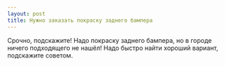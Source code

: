 ```yaml
---
layout: post 
title: Нужно заказать покраску заднего бампера 
--- 
```

Срочно, подскажите! Надо покраску заднего бампера, но в городе ничего подходящего не нашёл! Надо быстро найти хороший вариант, подскажите советом.
